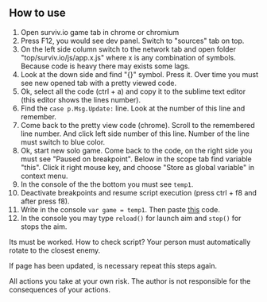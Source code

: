 ## How to use
1. Open surviv.io game tab in chrome or chromium
2. Press F12, you would see dev panel. Switch to "sources" tab on top.
3. On the left side column switch to the network tab and open folder "top/surviv.io/js/app.x.js" where x is any combination of symbols. Because code is heavy there may exists some lags.
4. Look at the down side and find "{}" symbol. Press it. Over time you must see new opened tab with a pretty viewed code.
5. Ok, select all the code (ctrl + a) and copy it to the sublime text editor (this editor shows the lines number).
6. Find the `case p.Msg.Update:` line. Look at the number of this line and remember.
7. Come back to the pretty view code (chrome). Scroll to the remembered line number. And click left side number of this line. Number of the line must switch to blue color.
8. Ok, start new solo game. Come back to the code, on the right side you must see "Paused on breakpoint". Below in the scope tab find variable "this". Click it right mouse key, and choose "Store as global variable" in context menu.
9. In the console of the the bottom you must see `temp1`.
10. Deactivate breakpoints and resume script execution (press ctrl + f8 and after press f8).
11. Write in the console `var game = temp1`. Then paste [this](https://raw.githubusercontent.com/w3x731/survivIoAim/master/survivIoAim.js) code.
12. In the console you may type `reload()` for launch aim and `stop()` for stops the aim.

Its must be worked. How to check script? Your person must automatically rotate to the closest enemy.

If page has been updated, is necessary repeat this steps again.

All actions you take at your own risk. The author is not responsible for the consequences of your actions.